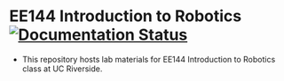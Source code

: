 # EE144 Introduction to Robotics [![Documentation Status](https://ucr-ee144.readthedocs.io/en/latest/?badge=latest)](https://ucr-ee144.readthedocs.io/en/latest/?badge=latest)
- This repository hosts lab materials for EE144 Introduction to Robotics class at UC Riverside.
